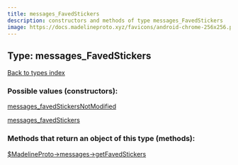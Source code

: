```yaml
---
title: messages_FavedStickers
description: constructors and methods of type messages_FavedStickers
image: https://docs.madelineproto.xyz/favicons/android-chrome-256x256.png
---
```

## Type: messages\_FavedStickers  
[Back to types index](index.md)



### Possible values (constructors):

[messages\_favedStickersNotModified](../constructors/messages_favedStickersNotModified.md)  

[messages\_favedStickers](../constructors/messages_favedStickers.md)  



### Methods that return an object of this type (methods):

[$MadelineProto->messages->getFavedStickers](../methods/messages_getFavedStickers.md)  



